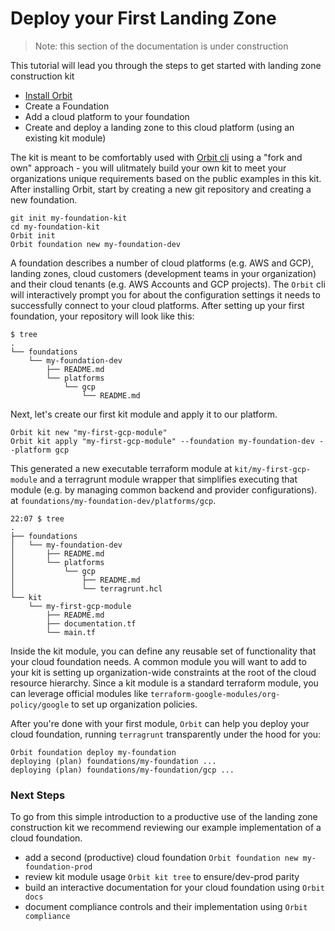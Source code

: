 # Deploy your First Landing Zone

> Note: this section of the documentation is under construction

<!-- todo: decide what goes on the github repo readme vs. this place and how to link between them  -->
 
This tutorial will lead you through the steps to get started with landing zone construction kit

- [Install Orbit](https://github.com/OCTOcloud/Orbit-cli#-install-and-usage)
- Create a Foundation
- Add a cloud platform to your foundation
- Create and deploy a landing zone to this cloud platform (using an existing kit module)

The kit is meant to be comfortably used with [Orbit cli](https://github.com/OCTOcloud/Orbit-cli) using a "fork and own"
approach - you will ulitmately build your own kit to meet your organizations unique requirements based on the public examples in this kit.
After installing Orbit, start by creating a new git repository and creating a new foundation.

```shell
git init my-foundation-kit
cd my-foundation-kit
Orbit init
Orbit foundation new my-foundation-dev
```

A foundation describes a number of cloud platforms (e.g. AWS and GCP), landing zones, cloud customers (development teams in your organization) and their cloud tenants (e.g. AWS Accounts and GCP projects).
The `Orbit` cli will interactively
prompt you for about the configuration settings it needs to successfully connect to your cloud platforms. After setting
up your first foundation, your repository will look like this:

```shell
$ tree
.
└── foundations
    └── my-foundation-dev
        ├── README.md
        └── platforms
            └── gcp
                └── README.md
```

Next, let's create our first kit module and apply it to our platform.

```shell
Orbit kit new "my-first-gcp-module"
Orbit kit apply "my-first-gcp-module" --foundation my-foundation-dev --platform gcp
```

This generated a new executable terraform module at `kit/my-first-gcp-module` and a terragrunt module wrapper
that simplifies executing that module (e.g. by managing common backend and provider configurations). at `foundations/my-foundation-dev/platforms/gcp`.

```shell
22:07 $ tree
.
├── foundations
│   └── my-foundation-dev
│       ├── README.md
│       └── platforms
│           └── gcp
│               ├── README.md
│               └── terragrunt.hcl
└── kit
    └── my-first-gcp-module
        ├── README.md
        ├── documentation.tf
        └── main.tf
```

Inside the kit module, you can define any reusable set of functionality that your cloud foundation needs. A common
module you will want to add to your kit is setting up organization-wide constraints at the root of the cloud
resource hierarchy. Since a kit module is a standard terraform module, you can leverage official modules
like `terraform-google-modules/org-policy/google` to set up organization policies.

After you're done with your first module, `Orbit` can help you deploy your cloud foundation, running `terragrunt` transparently under the hood for you:

```shell
Orbit foundation deploy my-foundation
deploying (plan) foundations/my-foundation ...
deploying (plan) foundations/my-foundation/gcp ...
```

### Next Steps

To go from this simple introduction to a productive use of the landing zone construction kit we recommend reviewing
our example implementation of a cloud foundation.

- add a second (productive) cloud foundation `Orbit foundation new my-foundation-prod`
- review kit module usage `Orbit kit tree` to ensure/dev-prod parity
- build an interactive documentation for your cloud foundation using `Orbit docs`
- document compliance controls and their implementation using `Orbit compliance`

